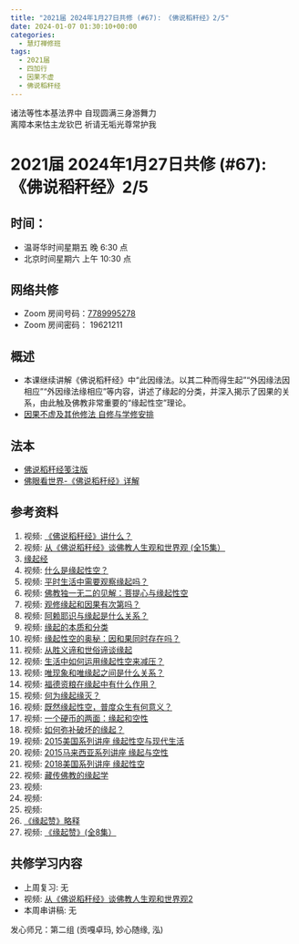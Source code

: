 ```yaml
---
title: "2021届 2024年1月27日共修 (#67): 《佛说稻秆经》2/5"
date: 2024-01-07 01:30:10+00:00
categories:
  - 慧灯禅修班
tags:
  - 2021届
  - 四加行
  - 因果不虚
  - 佛说稻秆经
---
```

诸法等性本基法界中 自现圆满三身游舞力\
离障本来怙主龙钦巴 祈请无垢光尊常护我

# 2021届 2024年1月27日共修 (#67): 《佛说稻秆经》2/5

## 时间：

* 温哥华时间星期五 晚 6:30 点
* 北京时间星期六 上午 10:30 点

## 网络共修

* Zoom 房间号码：[7789995278](https://us02web.zoom.us/j/7789995278?pwd=VjZmbWJFY2k2K0E5RVB2cTNIQmhqUT09)
* Zoom 房间密码： 19621211

## 概述

* 本课继续讲解《佛说稻秆经》中“此因缘法。以其二种而得生起”“外因缘法因相应”“外因缘法缘相应”等内容，讲述了缘起的分类，并深入揭示了因果的关系，由此触及佛教非常重要的“缘起性空”理论。 
* [因果不虚及其他修法 自修与学修安排 ](https://fohuifayu.com/index.php/huideng-jiangtang/chanxiuke/zen-03/8655-zen03-ygbx?title=%E4%BD%9B%E8%AF%B4%E7%A8%BB%E7%A7%86%E7%BB%8F)

## 法本

* [](https://www.huidengvan.com/pages/fsdgj/)[](/f/up/佛眼看世界-《佛说稻秆经》详解.pdf)[佛说稻秆经笺注版](https://www.huidengvan.com/pages/fsdgj/)
* [佛眼看世界-《佛说稻秆经》详解](https://fohuifayu.com/index.php/huideng-zhiguang/dianzi-congshu/jingdian-jiedu/jingdian-jiedu-5)

## 参考资料[](https://www.huidengvan.com/posts/2023-08-05-2021%E5%B1%8A-2023%E5%B9%B48%E6%9C%8812%E6%97%A5%E5%85%B1%E4%BF%AE-46-%E8%BD%AE%E5%9B%9E%E8%BF%87%E6%82%A3%E6%95%B4%E4%BD%932-2%E4%B8%89%E6%A0%B9%E6%9C%AC%E8%8B%A6/)

1. 视频: [《佛说稻秆经》讲什么？ ](https://fohuifayu.com/index.php/shipin-jingcui/jingcai-shipin/3098-Y16123-Y09?title=)
2. 视频: [](https://fohuifayu.com/index.php/shipin-jingcui/jingcai-shipin/3098-Y16123-Y09?title=)[从《佛说稻秆经》谈佛教人生观和世界观 (全15集）](https://fohuifayu.com/index.php/huideng-jiangtang/jingdian-jiedu/foshuo-daoganjing)
3. [缘起经](https://fohuifayu.com/index.php/other-column/xiangguan-jinglun/jingdian/yuanqi-jing/8377-d33?title=) 
4. [](https://www.huidengvan.com/posts/2022-07-31-%E4%BD%9B%E6%95%99%E7%9A%84%E4%B8%96%E7%95%8C%E8%A7%82-2021%E5%B1%8A-2022%E5%B9%B48%E6%9C%885%E6%97%A5%E5%85%B1%E4%BF%AE/)视频: [什么是缘起性空？](https://fohuifayu.com/index.php/shipin-jingcui/jingcai-shipin/8027-y14049-y02?title=) 
5. 视频: [平时生活中需要观察缘起吗？](https://fohuifayu.com/index.php/shipin-jingcui/wenda-zhailu/5517-V19006-V08?title=)
6. 视频: [佛教独一无二的见解：菩提心与缘起性空 ](https://fohuifayu.com/index.php/shipin-jingcui/jingcai-shipin/5141-Y16029-Y01?title=)
7. 视频: [观修缘起和因果有次第吗？](https://fohuifayu.com/index.php/shipin-jingcui/wenda-zhailu/4829-V19030-V07?title=)
8. 视频: [阿赖耶识与缘起是什么关系？](https://fohuifayu.com/index.php/shipin-jingcui/wenda-zhailu/4772-V19026-V02?title=)
9. 视频: [缘起的本质和分类](https://fohuifayu.com/index.php/shipin-jingcui/jingcai-shipin/3486-Y16124-Y03?title=)
10. 视频: [缘起性空的奥秘：因和果同时存在吗？](https://fohuifayu.com/index.php/shipin-jingcui/jingcai-shipin/3412-Y16124-Y08?title=)
11. 视频: [从胜义谛和世俗谛谈缘起](https://fohuifayu.com/index.php/shipin-jingcui/jingcai-shipin/3282-Y16129-Y07?title=)
12. 视频: [生活中如何运用缘起性空来减压？](https://fohuifayu.com/index.php/shipin-jingcui/wenda-zhailu/3134-V16128-V22?title=)
13. 视频: [唯现象和唯缘起之间是什么关系？](https://fohuifayu.com/index.php/shipin-jingcui/wenda-zhailu/3079-V16129-V16?title=)
14. 视频: [福德资粮在缘起中有什么作用？](https://fohuifayu.com/index.php/shipin-jingcui/wenda-zhailu/3042-V16129-V12?title=)
15. 视频: [何为缘起缘灭？](https://fohuifayu.com/index.php/shipin-jingcui/jingcai-shipin/2922-Y16123-Y05?title=)
16. 视频: [既然缘起性空，普度众生有何意义？](https://fohuifayu.com/index.php/shipin-jingcui/wenda-zhailu/2688-V16127-V02?title=)
17. 视频: [一个硬币的两面：缘起和空性](https://fohuifayu.com/index.php/shipin-jingcui/jingcai-shipin/2633-Y16124-Y02?title=)
18. 视频: [如何弥补破坏的缘起？](https://fohuifayu.com/index.php/shipin-jingcui/wenda-zhailu/2092-W16017-V05?title=) 
19. 视频: [2015美国系列讲座 缘起性空与现代生活](https://fohuifayu.com/index.php/huideng-jiangtang/huanqiu-xilie/mei-guo/1126-l15015?title=)
20. 视频: [2015马来西亚系列讲座 缘起与空性](https://fohuifayu.com/index.php/huideng-jiangtang/huanqiu-xilie/malai-xiya/846-l15001?title=)
21. 视频: [2018美国系列讲座 缘起性空](https://fohuifayu.com/index.php/huideng-jiangtang/huanqiu-xilie/mei-guo/2912-l18051?title=)
22. 视频: [藏传佛教的缘起学](https://fohuifayu.com/index.php/huideng-jiangtang/fofa-jianxiu/zangchuan-fojiao-xilie/765-l12039?title=) 
23. 视频: 
24. 视频: 
25. 视频: 
26. [《缘起赞》略释](https://fohuifayu.com/index.php/huideng-zhiguang/dianzi-congshu/jingdian-jiedu/jingdian-jiedu-4)
27. 视频: [《缘起赞》(全8集）](https://fohuifayu.com/index.php/huideng-jiangtang/jingdian-jiedu/yuanqi-zan)

## **共修学习内容**

* 上周复习: [](https://www.huidengvan.com/f/up/%E4%B8%B2%E8%AE%B2%E7%A8%BF-%E7%94%9F%E8%8B%A6%E8%80%81%E8%8B%A6.ppt)[](https://www.huidengvan.com/f/up/%E4%B8%8A%E5%91%A8%E5%A4%8D%E4%B9%A0-%E7%97%85%E8%8B%A6.docx)[](https://www.huidengvan.com/f/up/%E4%B8%B2%E8%AE%B2%E7%A8%BF-%E7%88%B1%E5%88%AB%E7%A6%BB%E8%8B%A6.docx)[](/f/up/上周复习-不欲临苦.docx)无
* [](/f/up/串讲稿-人生八苦.pdf)视频: [从《佛说稻秆经》谈佛教人生观和世界观2](https://fohuifayu.com/index.php/huideng-jiangtang/rensheng-zhihui/2016-07-21-09-15-04/2017-01-20-04-20-16/1706-l16124)
* 本周串讲稿: [](https://www.huidengvan.com/f/up/%E4%B8%B2%E8%AE%B2%E7%A8%BF-%E7%94%9F%E8%8B%A6%E8%80%81%E8%8B%A6.ppt)[](https://www.huidengvan.com/f/up/%E4%B8%8A%E5%91%A8%E5%A4%8D%E4%B9%A0-%E7%97%85%E8%8B%A6.docx)[](https://www.huidengvan.com/f/up/%E4%B8%B2%E8%AE%B2%E7%A8%BF-%E7%88%B1%E5%88%AB%E7%A6%BB%E8%8B%A6.docx)[](/f/up/上周复习-不欲临苦.docx)无

发心师兄：第二组 (贡嘎卓玛, 妙心随缘, 泓)